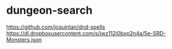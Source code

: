 # dungeon-search


https://github.com/jcquinlan/dnd-spells
https://dl.dropboxusercontent.com/s/iwz112i0bxp2n4a/5e-SRD-Monsters.json

